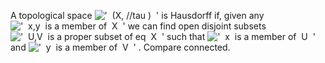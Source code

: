 A topological space
!['  (X, //tau )  '](../dictionary/equation_images/20144.1..png) is
Hausdorff if, given any
!['  x,y  is a member of  X  '](../dictionary/equation_images/20144.2..png)
we can find open disjoint subsets
!['  U,V  is a proper subset of eq  X  '](../dictionary/equation_images/20144.3..png)
such that
!['  x  is a member of  U  '](../dictionary/equation_images/20144.4..png)
and
!['  y  is a member of  V  '](../dictionary/equation_images/20144.5..png)
. Compare connected.
